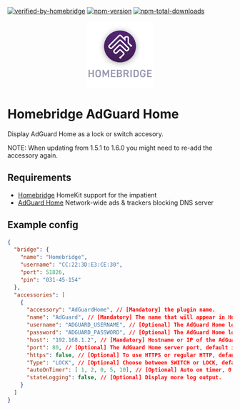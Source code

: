 [![verified-by-homebridge](https://badgen.net/badge/homebridge/verified/purple)](https://github.com/homebridge/homebridge/wiki/Verified-Plugins)
[![npm-version](https://badgen.net/npm/v/homebridge-adguardhome)](https://www.npmjs.com/package/homebridge-adguardhome)
[![npm-total-downloads](https://badgen.net/npm/dt/homebridge-adguardhome)](https://www.npmjs.com/package/homebridge-adguardhome)

<p align="center">
<img src="https://github.com/homebridge/branding/raw/master/logos/homebridge-wordmark-logo-vertical.png" width="150">
</p>

# Homebridge AdGuard Home

Display AdGuard Home as a lock or switch accesory.

NOTE: When updating from 1.5.1 to 1.6.0 you might need to re-add the accessory again.

## Requirements

- [Homebridge](https://github.com/nfarina/homebridge) HomeKit support for the impatient
- [AdGuard Home](https://github.com/AdguardTeam/AdGuardHome) Network-wide ads & trackers blocking DNS server

## Example config

```json
{
  "bridge": {
    "name": "Homebridge",
    "username": "CC:22:3D:E3:CE:30",
    "port": 51826,
    "pin": "031-45-154"
  },
  "accessories": [
    {
      "accessory": "AdGuardHome", // [Mandatory] the plugin name.
      "name": "AdGuard", // [Mandatory] The name that will appear in Home app.
      "username": "ADGUARD_USERNAME", // [Optional] The AdGuard Home login username.
      "password": "ADGUARD_PASSWORD", // [Optional] The AdGuard Home login password.
      "host": "192.168.1.2", // [Mandatory] Hostname or IP of the AdGuard Home server, default is localhost.
      "port": 80, // [Optional] The AdGuard Home server port, default is 80.
      "https": false, // [Optional] To use HTTPS or regular HTTP, default is HTTP.
      "Type": "LOCK", // [Optional] Choose between SWITCH or LOCK, default is SWITCH.
      "autoOnTimer": [ 1, 2, 0, 5, 10], // [Optional] Auto on timer, 0 timer will be ignored. Will created multiple accessories in Home App.
      "stateLogging": false, // [Optional] Display more log output.
    }
  ]
}
```
